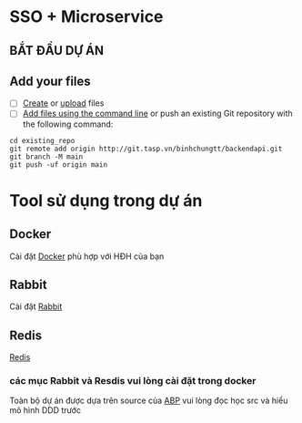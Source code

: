 # SSO + Microservice



## BẮT ĐẦU DỰ ÁN

## Add your files

- [ ] [Create](https://docs.gitlab.com/ee/user/project/repository/web_editor.html#create-a-file) or [upload](https://docs.gitlab.com/ee/user/project/repository/web_editor.html#upload-a-file) files
- [ ] [Add files using the command line](https://docs.gitlab.com/ee/gitlab-basics/add-file.html#add-a-file-using-the-command-line) or push an existing Git repository with the following command:

```
cd existing_repo
git remote add origin http://git.tasp.vn/binhchungtt/backendapi.git
git branch -M main
git push -uf origin main
``` 
# Tool sử dụng trong dự án
## Docker
Cài đặt [Docker](https://www.docker.com/) phù hợp với HĐH của bạn
## Rabbit
Cài đặt [Rabbit](https://www.rabbitmq.com/)
## Redis
[Redis](https://redis.io/)
### các mục Rabbit và Resdis vui lòng cài đặt trong docker

Toàn bộ dự án được dựa trên source của [ABP](https://community.abp.io) vui lòng đọc học src và hiểu mô hình DDD trước 


